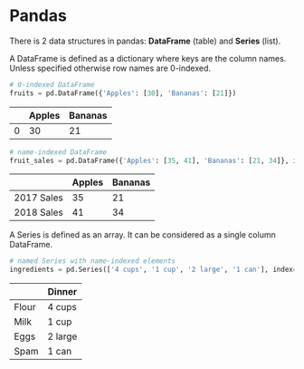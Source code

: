 # Pandas

There is 2 data structures in pandas: **DataFrame** (table) and **Series** (list).

A DataFrame is defined as a dictionary where keys are the column names. Unless specified otherwise row names are 0-indexed.

```python
# 0-indexed DataFrame
fruits = pd.DataFrame({'Apples': [30], 'Bananas': [21]})
```

|     | Apples       | Bananas |
|---|-------------|-----|
| 0     | 30 | 21 |


```python
# name-indexed DataFrame
fruit_sales = pd.DataFrame({'Apples': [35, 41], 'Bananas': [21, 34]}, index=['2017 Sales', '2018 Sales'])
```

|     | Apples       | Bananas |
|---|-------------|-----|
| 2017 Sales | 35 | 21 |
| 2018 Sales | 41 | 34 |

A Series is defined as an array. It can be considered as a single column DataFrame.

```python
# named Series with name-indexed elements
ingredients = pd.Series(['4 cups', '1 cup', '2 large', '1 can'], index=['Flour', 'Milk', 'Eggs', 'Spam'], name='Dinner')
```

|   | Dinner       |
|---|-------------|
| Flour | 4 cups | 
| Milk | 1 cup | 
| Eggs | 2 large | 
| Spam | 1 can | 
